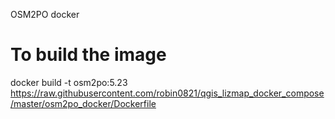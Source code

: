 OSM2PO docker

# To build the image

docker build -t osm2po:5.23 https://raw.githubusercontent.com/robin0821/qgis_lizmap_docker_compose/master/osm2po_docker/Dockerfile
